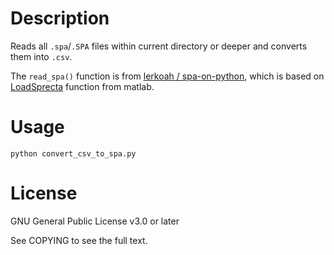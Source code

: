 # Description
Reads all `.spa`/`.SPA` files within current directory or deeper and converts them into `.csv`.

The `read_spa()` function is from [lerkoah / spa-on-python](https://github.com/lerkoah/spa-on-python.git), which is based on [LoadSprecta](https://la.mathworks.com/matlabcentral/fileexchange/57904-loadspectra) function from matlab.
# Usage
```
python convert_csv_to_spa.py
```

# License
GNU General Public License v3.0 or later

See COPYING to see the full text.



